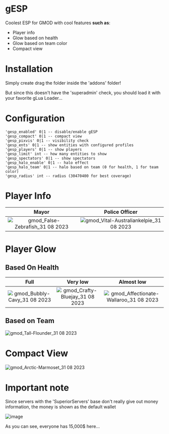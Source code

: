 # gESP
Coolest ESP for GMOD with cool features **such as**:
- Player info
- Glow based on health
- Glow based on team color
- Compact view

# Installation
Simply create drag the folder inside the 'addons' folder!

But since this doesn't have the 'superadmin' check, you should load it with your favorite gLua Loader...

# Configuration
```
'gesp_enabled' 0|1 -- disable/enable gESP
'gesp_compact' 0|1 -- compact view
'gesp_pixvis' 0|1 -- visibility check
'gesp_ents' 0|1 -- show entities with configured profiles
'gesp_players' 0|1 -- show players
'gesp_limit' int -- how many entities to show
'gesp_spectators' 0|1 -- show spectators
'gesp_halo_enable' 0|1 -- halo effect
'gesp_halo_team' 0|1 -- halo based on team (0 for health, 1 for team color)
'gesp_radius' int -- radius (30470400 for best coverage)
```

# Player Info
Mayor                      | Police Officer
:-------------------------:|:-------------------------:
![gmod_False-Zebrafish_31 08 2023](https://github.com/womblee/gesp-gmod/assets/52250786/99b7b384-d72c-415d-8a2b-f02079918173) |  ![gmod_Vital-Australiankelpie_31 08 2023](https://github.com/womblee/gesp-gmod/assets/52250786/93e2ecc4-5517-4449-bf09-a5aa8e61ea29)


# Player Glow

## Based On Health

Full                       | Very low                  | Almost low
:-------------------------:|:-------------------------:|:-------------------------:
![gmod_Bubbly-Cavy_31 08 2023](https://github.com/womblee/gesp-gmod/assets/52250786/5516f2c6-47fa-46b1-a0c5-c75c40d156dd)  | ![gmod_Crafty-Bluejay_31 08 2023](https://github.com/womblee/gesp-gmod/assets/52250786/d6b2c565-c8f6-4410-acb9-77d823f5068c) | ![gmod_Affectionate-Wallaroo_31 08 2023](https://github.com/womblee/gesp-gmod/assets/52250786/f60806d7-140a-41a6-a3f0-8053a94fc953)


## Based on Team

![gmod_Tall-Flounder_31 08 2023](https://github.com/womblee/gesp-gmod/assets/52250786/684c201b-58f7-459d-82c8-5eb88f9e6a73)

# Compact View

![gmod_Arctic-Marmoset_31 08 2023](https://github.com/womblee/gesp-gmod/assets/52250786/c89402a5-6725-403a-a59f-256e05a31aea)

# Important note
Since servers with the 'SuperiorServers' base don't really give out money information, the money is shown as the default wallet

![image](https://github.com/womblee/gesp-gmod/assets/52250786/9a8394f6-f362-4317-a5b8-20850f7bd172)

As you can see, everyone has 15,000$ here...
